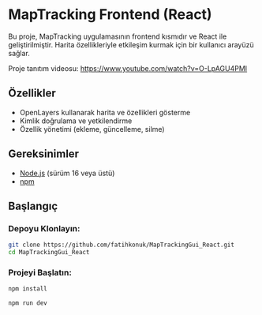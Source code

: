 # MapTracking Frontend (React)

Bu proje, MapTracking uygulamasının frontend kısmıdır ve React ile geliştirilmiştir. Harita özellikleriyle etkileşim kurmak için bir kullanıcı arayüzü sağlar.

Proje tanıtım videosu: https://www.youtube.com/watch?v=O-LpAGU4PMI

## Özellikler
- OpenLayers kullanarak harita ve özellikleri gösterme
- Kimlik doğrulama ve yetkilendirme
- Özellik yönetimi (ekleme, güncelleme, silme)

## Gereksinimler
- [Node.js](https://nodejs.org/en/download/) (sürüm 16 veya üstü)
- [npm](https://www.npmjs.com/get-npm)

## Başlangıç

### Depoyu Klonlayın:
```bash
git clone https://github.com/fatihkonuk/MapTrackingGui_React.git
cd MapTrackingGui_React
```

### Projeyi Başlatın:
```bash
npm install

npm run dev
```

